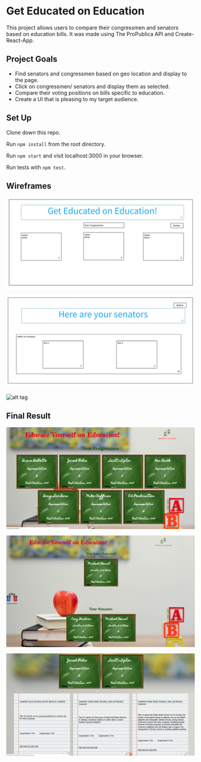 # Get Educated on Education
This project allows users to compare their congressmen and senators based on education bills. It was made using The ProPublica API and Create-React-App.

## Project Goals
* Find senators and congressmen based on geo location and display to the page.
* Click on congressmen/ senators and display them as selected.
* Compare their voting positions on bills specific to education.
* Create a UI that is pleasing to my target audience.

## Set Up
Clone down this repo.

Run `npm install` from the root directory.

Run `npm start` and visit localhost:3000 in your browser.

Run tests with `npm test`.

## Wireframes

![alt tag](https://github.com/benjaminhayek/learn-to-vote/blob/master/public/images/home.png "Wire-Frame")

![alt tag](https://github.com/benjaminhayek/learn-to-vote/blob/master/public/images/senator-page.png "Wire-Frame")

![alt tag](https://github.com/benjaminhayek/learn-to-vote/blob/master/public/images/vote.png "Wire-Frame")

## Final Result

![alt tag](https://github.com/benjaminhayek/learn-to-vote/blob/master/public/images/homePage.png "Screen-shot of App")

![alt tag](https://github.com/benjaminhayek/learn-to-vote/blob/master/public/images/selected.png "Screen-shot of App")

![alt tag](https://github.com/benjaminhayek/learn-to-vote/blob/master/public/images/compared.png "Screen-shot of App")
